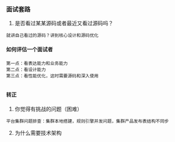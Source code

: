 ### 面试套路
1. 是否看过某某源码或者最近又看过源码吗？
```
就讲自己看过的源码？讲到核心设计和源码优化
```
#### 如何评估一个面试者
```
第一点：看表达能力和业务能力
第二点：看设计能力
第三点：看性能优化，这时需要源码和深入使用


```

#### 转正
1. 你觉得有挑战的问题（困难）
``` 
平台集群问题排查：集群本地搭建，规则引擎并发问题，集群产品发布表结构不同步
```
2. 为什么需要技术架构
``` 

```
